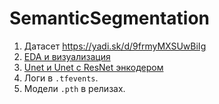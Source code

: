 # SemanticSegmentation

1. Дaтасет https://yadi.sk/d/9frmyMXSUwBiIg
2. [EDA и визуализация](https://github.com/kumgleb/SemanticSegmentation/blob/main/notebooks/EDA.ipynb)
3. [Unet и Unet с ResNet энкодером](https://github.com/kumgleb/SemanticSegmentation/blob/main/notebooks/Segmentationt.ipynb)
4. Логи в `.tfevents`.
5. Модели `.pth` в релизах.
